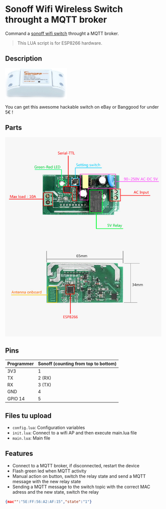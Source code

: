 # Sonoff Wifi Wireless Switch throught a MQTT broker

Command a [sonoff wifi switch](https://www.itead.cc/sonoff-wifi-wireless-switch.html) throught a MQTT broker.

> This LUA script is for ESP8266 hardware.

## Description

<img src="https://github.com/Wifsimster/sonoff-mqtt/blob/master/sonoff_wifi_switch.jpg" alt="Switch" width="200px"/>

You can get this awesome hackable switch on eBay or Banggood for under 5€ !

## Parts

<img src="https://github.com/Wifsimster/sonoff-mqtt/blob/master/sonoff-parts.jpg" alt="Parts"/>

## Pins

Programmer | Sonoff (counting from top to bottom)
-------- | --------
3V3 | 1
TX	| 2 (RX)
RX	| 3 (TX)
GND	| 4
GPIO 14 | 5

## Files tu upload

* ``config.lua``: Configuration variables
* ``init.lua``: Connect to a wifi AP and then execute main.lua file
* ``main.lua``: Main file

## Features

* Connect to a MQTT broker, if disconnected, restart the device
* Flash green led when MQTT activity
* Manual action on button, switch the relay state and send a MQTT message with the new relay state
* Sending a MQTT message to the switch topic with the correct MAC adress and the new state, switch the relay

```json
{mac"":"5E:FF:56:A2:AF:15","state":"1"}
```
